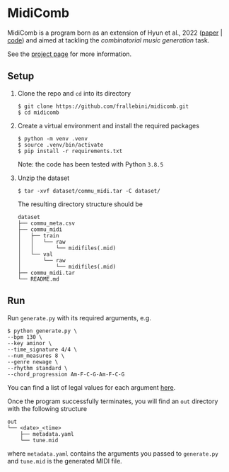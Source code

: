 # MidiComb

MidiComb is a program born as an extension of Hyun et al., 2022 ([paper](https://arxiv.org/abs/2211.09385) | [code](https://github.com/POZAlabs/ComMU-code)) and aimed at tackling the *combinatorial music generation* task. 

See the [project page](https://frallebini.github.io/midicomb-demo) for more information.

## Setup

1. Clone the repo and `cd` into its directory
    ```
    $ git clone https://github.com/frallebini/midicomb.git
    $ cd midicomb
    ```

1. Create a virtual environment and install the required packages
    ```
    $ python -m venv .venv
    $ source .venv/bin/activate
    $ pip install -r requirements.txt
    ```
    Note: the code has been tested with Python `3.8.5`

1. Unzip the dataset
    ```
    $ tar -xvf dataset/commu_midi.tar -C dataset/
    ```
    The resulting directory structure should be
    ```
    dataset
    ├── commu_meta.csv
    ├── commu_midi
    │   ├── train
    │   │   └── raw
    │   │       └── midifiles(.mid)
    │   └── val
    │       └── raw
    │           └── midifiles(.mid)
    ├── commu_midi.tar
    └── README.md
    ```

## Run

Run `generate.py` with its required arguments, e.g.
```
$ python generate.py \
--bpm 130 \
--key aminor \
--time_signature 4/4 \
--num_measures 8 \
--genre newage \
--rhythm standard \
--chord_progression Am-F-C-G-Am-F-C-G
```
You can find a list of legal values for each argument [here](cfg/metadata.yaml).

Once the program successfully terminates, you will find an `out` directory with the following structure
```
out
└── <date>_<time>
    ├── metadata.yaml
    └── tune.mid
```
where `metadata.yaml` contains the arguments you passed to `generate.py` and `tune.mid` is the generated MIDI file.